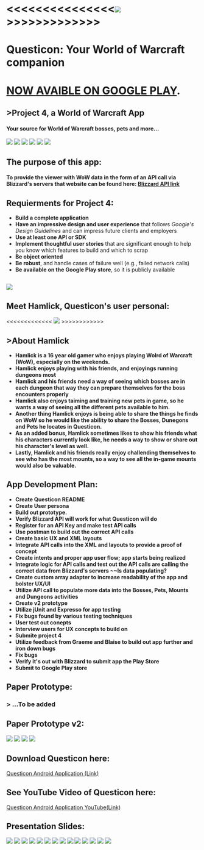 # <<<<<<<<<<<<<<<![](readmedata/questicon.png)>>>>>>>>>>>>>
# Questicon: Your World of Warcraft companion
# [NOW AVAIBLE ON GOOGLE PLAY](https://goo.gl/iZQbPC).
## >Project 4, a World of Warcraft App
#### Your source for World of Warcraft bosses, pets and more...
![](readmedata/o3.gif)
![](readmedata/o1.gif)
![](readmedata/o2.gif)
![](readmedata/o4.gif)
![](readmedata/music.gif)
![](readmedata/wallaper.gif)
## The purpose of this app:
#### To provide the viewer with WoW data in the form of an API call via Blizzard's servers that website can be found here: [Blizzard API link](https://dev.battle.net/io-docs)
## Requierments for Project 4:
* **Build a complete application**
* **Have an impressive design and user experience** that follows *Google's Design Guidelines* and can impress future clients and employers
* **Use at least one API or SDK**
* **Implement thoughtful user stories** that are significant enough to help you know which features to build and which to scrap
* **Be object oriented**
* **Be robust**, and handle cases of failure well (e.g., failed network calls)
* **Be available on the Google Play store**, so it is publicly available

## ![](https://us.battle.net/mashery-assets/static/images//home-jumbo-no-inset.jpg)
## Meet Hamlick, Questicon's user personal:
<<<<<<<<<<<<< ![](readmedata/gamerpersona.jpg) >>>>>>>>>>>>
## >About Hamlick

* **Hamlick is a 16 year old gamer who enjoys playing Wolrd of Warcraft (WoW), especially on the weekends.**
* **Hamlick enjoys playing with his friends, and enjoyings running dungeons most**
* **Hamlick and his friends need a way of seeing which bosses are in each dungeon that way they can prepare themselves for the boss encounters properly**
* **Hamlick also enjoys taiming and training new pets in game, so he wants a way of seeing all the different pets available to him.**
* **Another thing Hamlick enjoys is being able to share the things he finds on WoW so he would like the ability to share the Bosses, Dunegons and Pets he locates in Questicon.**
* **As an added bonus, Hamlick sometimes likes to show his friends what his characters currently look like, he needs a way to show or share out his character's level as well.**
* **Lastly, Hamlick and his friends really enjoy challending themselves to see who has the most mounts, so a way to see all the in-game mounts would also be valuable.**

## App Development Plan:
* **Create Questicon README**
* **Create User persona**
* **Build out prototype.**
* **Verify Blizzard API will work for what Questicon will do**
* **Register for an API Key and make test API calls**
* **Use postman to build out the correct API calls**
* **Create basic UX and XML layouts**
* **Integrate API calls into the XML and layouts to provide a proof of concept**
* **Create intents and proper app user flow; app starts being realized**
* **Integrate logic for API calls and test out the API calls are calling the correct data from Blizzard's servers ~~Is data populating?**
* **Create custom array adapter to increase readability of the app and bolster UX/UI**
* **Utilize API call to populate more data into the Bosses, Pets, Mounts and Dungeons activities**
* **Create v2 prototype**
* **Utilize jUnit and Expresso for app testing**
* **Fix bugs found by various testing techniques**
* **User test out conepts**
* **Interview users for UX concepts to build on** 
* **Submite project 4**
* **Utilize feedback from Graeme and Blaise to build out app further and iron down bugs**
* **Fix bugs**
* **Verify it's out with Blizzard to submit app the Play Store**
* **Submit to Google Play store**

## Paper Prototype:
### > ...To be added
## Paper Prototype v2:
![](readmedata/images.png)
![](readmedata/images1.png)
![](readmedata/images2.png)
![](readmedata/images3.png)
## Download Questicon here:
[Questicon Android Application (Link)](https://docs.google.com/uc?export=download&id=0B7NezlAJoyHJUWdVNzU3eU5KbDA)
## See YouTube Video of Questicon here:
[Questicon Android Application YouTube(Link)](https://www.youtube.com/watch?v=bWKAx6R1HLE&feature=youtu.be)
## Presentation Slides:
![](readmedata/QusticonPresentationImages.001.jpeg)
![](readmedata/QusticonPresentationImages.002.jpeg)
![](readmedata/QusticonPresentationImages.003.jpeg)
![](readmedata/QusticonPresentationImages.004.jpeg)
![](readmedata/QusticonPresentationImages.005.jpeg)
![](readmedata/QusticonPresentationImages.006.jpeg)
![](readmedata/QusticonPresentationImages.007.jpeg)
![](readmedata/QusticonPresentationImages.008.jpeg)
![](readmedata/QusticonPresentationImages.009.jpeg)
![](readmedata/QusticonPresentationImages.010.jpeg)
![](readmedata/QusticonPresentationImages.011.jpeg)
![](readmedata/QusticonPresentationImages.012.jpeg)
![](readmedata/QusticonPresentationImages.013.jpeg)
![](readmedata/QusticonPresentationImages.014.jpeg)










